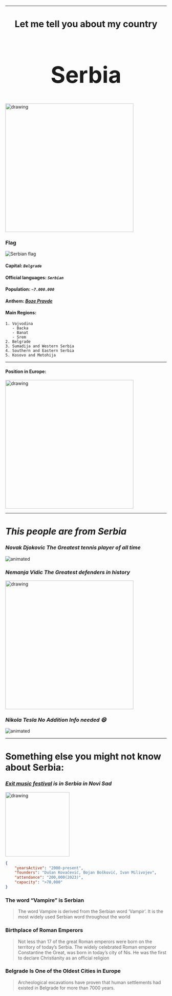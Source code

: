 ___

<h1 align="center">Let me tell you about my country</h1>

 <h1 align="center" style="font-size: 70px"> <strong>Serbia</strong> </h1>
<img src="https://upload.wikimedia.org/wikipedia/commons/thumb/5/59/Serbien_topo.png/310px-Serbien_topo.png" alt="drawing" width="400"/> 

### Flag 

![Serbian flag](https://upload.wikimedia.org/wikipedia/commons/thumb/f/ff/Flag_of_Serbia.svg/125px-Flag_of_Serbia.svg.png)

#### Capital: *`Belgrade`*
#### Official languages: *`Serbian`*
#### Population: *`~7.000.000`*
#### Anthem: *[Boze Pravde](https://en.wikipedia.org/wiki/File:National_anthem_of_Serbia,_performed_by_the_United_States_Navy_Band.wav)*
#### Main Regions: 
    1. Vojvodina 
       - Backa
       - Banat
       - Srem
    2. Belgrade
    3. Sumadija and Western Serbia
    4. Southern and Eastern Serbia
    5. Kosovo and Metohija

___
#### Position in Europe:

<img src="https://upload.wikimedia.org/wikipedia/commons/thumb/1/1f/Location_of_Serbia_in_Europe%2C_Kosovo_included.png/800px-Location_of_Serbia_in_Europe%2C_Kosovo_included.png" alt="drawing" width="400"/>

___
# *This people are from Serbia*

### ***Novak Djokovic The Greatest tennis player of all time*** 

<img src="https://media.giphy.com/media/repH2w4IgeEvP2sLYz/giphy.gif?cid=790b7611xzizgvfxtx1fapn221h52tin6bpl04159b10wpw8&ep=v1_gifs_search&rid=giphy.gif&ct=g" alt="animated" /> 

### ***Nemanja Vidic The Greatest defenders in history***

<img src="https://media.gettyimages.com/id/488461685/de/foto/manchester-england-nemanja-vidic-of-manchester-united-salutes-the-fans-after-his-final-home.jpg?s=1024x1024&w=gi&k=20&c=aDJo3w19bA1xiYRxEM1LTUVUhnn5RpPEtApwUkvFD0Y=" alt="drawing" width="400"/>


### ***Nikola Tesla No Addition Info needed :smile:***

<img src="https://media.giphy.com/media/v1.Y2lkPTc5MGI3NjExYW82eG5tb29yMWJzZGVkemhiMmU4bWNpdnI3dWcxcW1zNmVyMTUyeSZlcD12MV9naWZzX3NlYXJjaCZjdD1n/5oJrmKCi1YnZ6v6vXK/giphy.gif" alt="animated" />

___

# Something else you might not know about Serbia:

### ***[Exit music festival](https://www.exitfest.org/) is in Serbia in Novi Sad***

<img src="https://www.exitfest.org/wp-content/uploads/2021/07/exit-logo-2022.svg" alt="drawing" width="200"/> 

``` json
{
    "yearsActive": "2000-present",
    "founders": "Dušan Kovačević, Bojan Bošković, Ivan Milivojev",
    "attendance": "200,000(2023)",
    "capacity": ">70,000"
}

```

### The word “Vampire” is Serbian 

>The word Vampire is derived from the Serbian word ‘Vampir’. It is the most widely used Serbian word throughout the world


### Birthplace of Roman Emperors

>Not less than 17  of the great Roman emperors were born on the territory of today’s Serbia. The widely celebrated Roman emperor Constantine the Great, was born in today’s city of Nis. He was the first to declare Christianity as an official religion
        

### Belgrade Is One of the Oldest Cities in Europe

>Archeological excavations have proven that human settlements had existed in Belgrade for more than 7000 years. 







